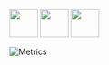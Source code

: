 <img src="https://media.giphy.com/media/mGcNjsfWAjY5AEZNw6/giphy.gif" width="50"/> <img src="https://media.giphy.com/media/mGcNjsfWAjY5AEZNw6/giphy.gif" width="50"/> <img src="https://media.giphy.com/media/mGcNjsfWAjY5AEZNw6/giphy.gif" width="50"/>

![Metrics](https://camo.githubusercontent.com/9e0e0f89df87ebe85d0d6088b69902a29d32d91371d476893b21282c759cc1e6/68747470733a2f2f6d6574726963732e6c65636f712e696f2f6d616c6275726f)

